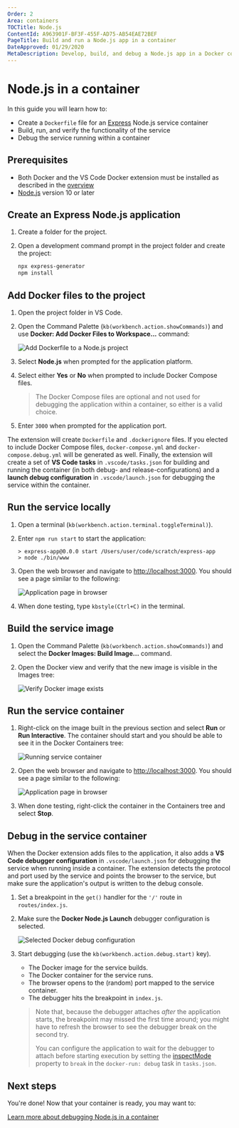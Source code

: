 ```yaml
---
Order: 2
Area: containers
TOCTitle: Node.js
ContentId: A963901F-BF3F-455F-AD75-AB54EAE72BEF
PageTitle: Build and run a Node.js app in a container
DateApproved: 01/29/2020
MetaDescription: Develop, build, and debug a Node.js app in a Docker container, using Visual Studio Code.
---
```

# Node.js in a container

In this guide you will learn how to:

- Create a `Dockerfile` file for an [Express](https://expressjs.com/) Node.js service container
- Build, run, and verify the functionality of the service
- Debug the service running within a container

## Prerequisites

- Both Docker and the VS Code Docker extension must be installed as described in the [overview](overview.md#installation)
- [Node.js](https://nodejs.org/) version 10 or later

## Create an Express Node.js application

1. Create a folder for the project.
1. Open a development command prompt in the project folder and create the project:

   ```bash
   npx express-generator
   npm install
   ```

## Add Docker files to the project

1. Open the project folder in VS Code.
1. Open the Command Palette (`kb(workbench.action.showCommands)`) and use **Docker: Add Docker Files to Workspace...** command:

   ![Add Dockerfile to a Node.js project](images/quickstarts/node-add-node.png)

1. Select **Node.js** when prompted for the application platform.
1. Select either **Yes** or **No** when prompted to include Docker Compose files.

   > The Docker Compose files are optional and not used for debugging the application within a container, so either is a valid choice.

1. Enter `3000` when prompted for the application port.

The extension will create `Dockerfile` and `.dockerignore` files. If you elected to include Docker Compose files, `docker-compose.yml` and `docker-compose.debug.yml` will be generated as well. Finally, the extension will create a set of **VS Code tasks** in `.vscode/tasks.json` for building and running the container (in both debug- and release-configurations) and a **launch debug configuration** in `.vscode/launch.json` for debugging the service within the container.

## Run the service locally

1. Open a terminal (`kb(workbench.action.terminal.toggleTerminal)`).
1. Enter `npm run start` to start the application:

   ```output
   > express-app@0.0.0 start /Users/user/code/scratch/express-app
   > node ./bin/www
   ```

1. Open the web browser and navigate to [http://localhost:3000](http://localhost:3000). You should see a page similar to the following:

   ![Application page in browser](images/quickstarts/node-run-browser.png)

1. When done testing, type `kbstyle(Ctrl+C)` in the terminal.

## Build the service image

1. Open the Command Palette (`kb(workbench.action.showCommands)`) and select the **Docker Images: Build Image...** command.
1. Open the Docker view and verify that the new image is visible in the Images tree:

   ![Verify Docker image exists](images/quickstarts/node-verify-image.png)

## Run the service container

1. Right-click on the image built in the previous section and select **Run** or **Run Interactive**. The container should start and you should be able to see it in the Docker Containers tree:

   ![Running service container](images/quickstarts/node-running-container.png)

1. Open the web browser and navigate to [http://localhost:3000](http://localhost:3000). You should see a page similar to the following:

   ![Application page in browser](images/quickstarts/node-run-browser.png)

1. When done testing, right-click the container in the Containers tree and select **Stop**.

## Debug in the service container

When the Docker extension adds files to the application, it also adds a **VS Code debugger configuration** in `.vscode/launch.json` for debugging the service when running inside a container. The extension detects the protocol and port used by the service and points the browser to the service, but make sure the application's output is written to the debug console.

1. Set a breakpoint in the `get()` handler for the `'/'` route in `routes/index.js`.

1. Make sure the **Docker Node.js Launch** debugger configuration is selected.

   ![Selected Docker debug configuration](images/quickstarts/node-debug-configuration.png)

1. Start debugging (use the `kb(workbench.action.debug.start)` key).
    - The Docker image for the service builds.
    - The Docker container for the service runs.
    - The browser opens to the (random) port mapped to the service container.
    - The debugger hits the breakpoint in `index.js`.

    > Note that, because the debugger attaches *after* the application starts, the breakpoint may missed the first time around; you might have to refresh the browser to see the debugger break on the second try.
    >
    > You can configure the application to wait for the debugger to attach before starting execution by setting the [inspectMode](/docs/containers/reference.md#node-object-properties-docker-run-task) property to `break` in the `docker-run: debug` task in `tasks.json`.

## Next steps

You're done! Now that your container is ready, you may want to:

[Learn more about debugging Node.js in a container](/docs/containers/debug-node.md)

